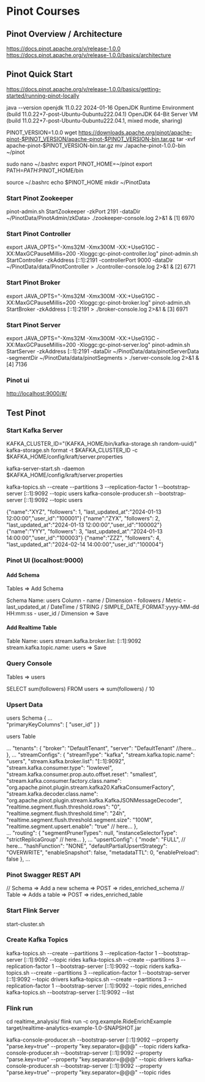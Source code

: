 # Pinot Courses

## Pinot Overview / Architecture

<https://docs.pinot.apache.org/v/release-1.0.0>
<https://docs.pinot.apache.org/v/release-1.0.0/basics/architecture>

## Pinot Quick Start

<https://docs.pinot.apache.org/v/release-1.0.0/basics/getting-started/running-pinot-locally>

java --version
    openjdk 11.0.22 2024-01-16
    OpenJDK Runtime Environment (build 11.0.22+7-post-Ubuntu-0ubuntu222.04.1)
    OpenJDK 64-Bit Server VM (build 11.0.22+7-post-Ubuntu-0ubuntu222.04.1, mixed mode, sharing)

PINOT_VERSION=1.0.0
wget https://downloads.apache.org/pinot/apache-pinot-$PINOT_VERSION/apache-pinot-$PINOT_VERSION-bin.tar.gz
tar -xvf apache-pinot-$PINOT_VERSION-bin.tar.gz
mv ./apache-pinot-1.0.0-bin ~/pinot

sudo nano ~/.bashrc
    export PINOT_HOME=~/pinot
    export PATH=$PATH:$PINOT_HOME/bin

source ~/.bashrc
echo $PINOT_HOME
mkdir ~/PinotData

### Start Pinot Zookeeper

pinot-admin.sh StartZookeeper -zkPort 2191 -dataDir ~/PinotData/PinotAdmin/zkData> ./zookeeper-console.log 2>&1 &
    [1] 6970

### Start Pinot Controller

export JAVA_OPTS="-Xms32M -Xmx300M -XX:+UseG1GC -XX:MaxGCPauseMillis=200 -Xloggc:gc-pinot-controller.log"
pinot-admin.sh StartController -zkAddress [::1]:2191 -controllerPort 9000 -dataDir ~/PinotData/data/PinotController > ./controller-console.log 2>&1 &
    [2] 6771

### Start Pinot Broker

export JAVA_OPTS="-Xms32M -Xmx300M -XX:+UseG1GC -XX:MaxGCPauseMillis=200  -Xloggc:gc-pinot-broker.log"
pinot-admin.sh StartBroker -zkAddress [::1]:2191 > ./broker-console.log 2>&1 &
    [3] 6971

### Start Pinot Server

export JAVA_OPTS="-Xms32M -Xmx300M -XX:+UseG1GC -XX:MaxGCPauseMillis=200 -Xloggc:gc-pinot-server.log"
pinot-admin.sh StartServer -zkAddress [::1]:2191 -dataDir ~/PinotData/data/pinotServerData -segmentDir ~/PinotData/data/pinotSegments > ./server-console.log 2>&1 &
    [4] 7136

### Pinot ui

<http://localhost:9000/#/>

## Test Pinot

### Start Kafka Server

KAFKA_CLUSTER_ID="$($KAFKA_HOME/bin/kafka-storage.sh random-uuid)"
kafka-storage.sh format -t $KAFKA_CLUSTER_ID -c $KAFKA_HOME/config/kraft/server.properties

kafka-server-start.sh -daemon $KAFKA_HOME/config/kraft/server.properties

kafka-topics.sh --create --partitions 3 --replication-factor 1 --bootstrap-server [::1]:9092 --topic users
kafka-console-producer.sh --bootstrap-server [::1]:9092 --topic users

{"name":"XYZ", "followers": 1, "last_updated_at":"2024-01-13 12:00:00","user_id":"100001"}
{"name":"ZYX", "followers": 2, "last_updated_at":"2024-01-13 12:00:00","user_id":"100002"}
{"name":"YYY", "followers": 3, "last_updated_at":"2024-01-13 14:00:00","user_id":"100003"}
{"name":"ZZZ", "followers": 4, "last_updated_at":"2024-02-14 14:00:00","user_id":"100004"}

### Pinot UI (localhost:9000)

#### Add Schema

Tables => Add Schema

Schema Name: users
Column
    - name / Dimension
    - followers / Metric
    - last_updated_at / DateTime / STRING / SIMPLE_DATE_FORMAT:yyyy-MM-dd HH:mm:ss
    - user_id / Dimension
=> Save

#### Add Realtime Table

Table Name: users
stream.kafka.broker.list: [::1]:9092
stream.kafka.topic.name: users
=> Save

### Query Console

Tables => users

SELECT sum(followers) FROM users
=> sum(followers) / 10

### Upsert Data

users Schema
{
  ...  
  "primaryKeyColumns": [
    "user_id"
  ]
}

users Table

  ...
  "tenants": {
    "broker": "DefaultTenant",
    "server": "DefaultTenant" //here...
  },
  ...
      "streamConfigs": {
      "streamType": "kafka",
      "stream.kafka.topic.name": "users",
      "stream.kafka.broker.list": "[::1]:9092",
      "stream.kafka.consumer.type": "lowlevel",
      "stream.kafka.consumer.prop.auto.offset.reset": "smallest",
      "stream.kafka.consumer.factory.class.name": "org.apache.pinot.plugin.stream.kafka20.KafkaConsumerFactory",
      "stream.kafka.decoder.class.name": "org.apache.pinot.plugin.stream.kafka.KafkaJSONMessageDecoder",
      "realtime.segment.flush.threshold.rows": "0",
      "realtime.segment.flush.threshold.time": "24h",
      "realtime.segment.flush.threshold.segment.size": "100M",
      "realtime.segment.upsert.enable": "true" // here...
    },  
  ...
  "routing": {
    "segmentPrunerTypes": null,
    "instanceSelectorType": "strictReplicaGroup" // here...
  },
  ...
  "upsertConfig": {
    "mode": "FULL", // here...
    "hashFunction": "NONE",
    "defaultPartialUpsertStrategy": "OVERWRITE",
    "enableSnapshot": false,
    "metadataTTL": 0,
    "enablePreload": false
  },
  ...

### Pinot Swagger REST API

// Schema => Add a new schema => POST => rides_enriched_schema
// Table => Adds a table => POST => rides_enriched_table

### Start Flink Server

start-cluster.sh

### Create Kafka Topics

kafka-topics.sh --create --partitions 3 --replication-factor 1 --bootstrap-server [::1]:9092 --topic rides
kafka-topics.sh --create --partitions 3 --replication-factor 1 --bootstrap-server [::1]:9092 --topic riders
kafka-topics.sh --create --partitions 3 --replication-factor 1 --bootstrap-server [::1]:9092 --topic drivers
kafka-topics.sh --create --partitions 3 --replication-factor 1 --bootstrap-server [::1]:9092 --topic rides_enriched
kafka-topics.sh --bootstrap-server [::1]:9092 --list

### Flink run

cd realtime_analysis/
flink run -c org.example.RideEnrichExample target/realtime-analytics-example-1.0-SNAPSHOT.jar

kafka-console-producer.sh --bootstrap-server [::1]:9092 --property "parse.key=true" --property "key.separator=@@@" --topic riders
kafka-console-producer.sh --bootstrap-server [::1]:9092 --property "parse.key=true" --property "key.separator=@@@" --topic drivers
kafka-console-producer.sh --bootstrap-server [::1]:9092 --property "parse.key=true" --property "key.separator=@@@" --topic rides
